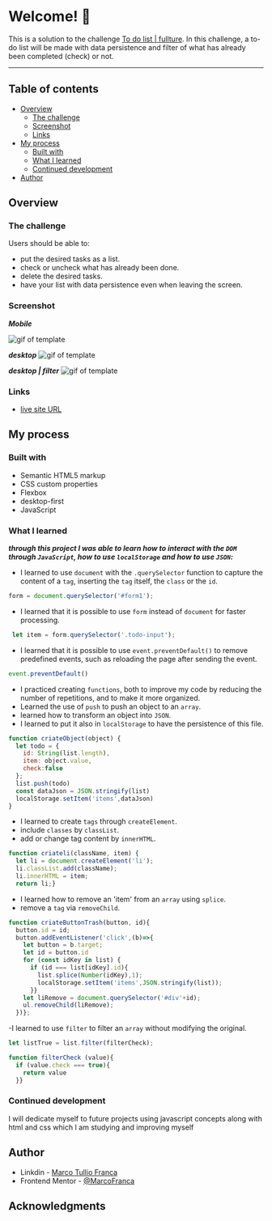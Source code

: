 # Welcome! 👋

This is a solution to the challenge [To do list | fullture]().
In this challenge, a to-do list will be made with data persistence and filter of what has already been completed (check) or not.

---
## Table of contents

- [Overview](#overview)
    - [The challenge](#the-challenge)
    - [Screenshot](#screenshot)
    - [Links](#links)
- [My process](#my-process)
    - [Built with](#built-with)
    - [What I learned](#what-i-learned)
    - [Continued development](#continued-development)
- [Author](#author)

## Overview

### The challenge

Users should be able to:

- put the desired tasks as a list.
- check or uncheck what has already been done.
- delete the desired tasks.
- have your list with data persistence even when leaving the screen.

### Screenshot

_**Mobile**_

![gif of template](./readme/localhost_63342_FULLTURE_index.html__ijt=6v837c8o3sq64t9ikj9d5kthus&_ij_reload=RELOAD_ON_SAVE(iPhone%20XR).png)

_**desktop**_
![gif of template](./readme/localhost_63342_FULLTURE_index.html__ijt=6v837c8o3sq64t9ikj9d5kthus&_ij_reload=RELOAD_ON_SAVE(Nest%20Hub%20Max).png)

_**desktop | filter**_
![gif of template](./readme/localhost_63342_FULLTURE_index.html__ijt=6v837c8o3sq64t9ikj9d5kthus&_ij_reload=RELOAD_ON_SAVE(Nest%20Hub%20Max)%20(1).png)

### Links

- [live site URL](https://marcofranca.github.io/todo-list-challenge/)

## My process

### Built with

- Semantic HTML5 markup
- CSS custom properties
- Flexbox
- desktop-first
- JavaScript



### What I learned

_**through this project I was able to learn how to interact with the `DOM` through `JavaScript`, how to use `localStorage` 
and how to use `JSON`:**_

- I learned to use `document` with the `.querySelector` function to capture the content of a `tag`,
inserting the `tag` itself, the `class` or the `id`.

```javascript
form = document.querySelector('#form1');
```

- I learned that it is possible to use `form` instead of `document` for faster processing.

```javascript
 let item = form.querySelector('.todo-input');
```

- I learned that it is possible to use `event.preventDefault()` to remove predefined events,
such as reloading the page after sending the event.

```javascript
event.preventDefault()
```

- I practiced creating `functions`, both to improve my code by reducing the number of repetitions, and to make it more organized.
- Learned the use of `push` to push an object to an `array`.
- learned how to transform an object into `JSON`.
- I learned to put it also in `localStorage` to have the persistence of this file.

```javascript
function criateObject(object) {
  let todo = {
    id: String(list.length),
    item: object.value,
    check:false
  };
  list.push(todo)
  const dataJson = JSON.stringify(list)
  localStorage.setItem('items',dataJson)
}
```

- I learned to create `tags` through `createElement`.
- include `classes` by `classList`.
- add or change tag content by `innerHTML`.

```javascript
function criateli(className, item) {
  let li = document.createElement('li');
  li.classList.add(className);
  li.innerHTML = item;
  return li;}
```

- I learned how to remove an 'item' from an `array` using `splice`.
- remove a `tag` via `removeChild`.

```javascript
function criateButtonTrash(button, id){
  button.id = id;
  button.addEventListener('click',(b)=>{
    let button = b.target;
    let id = button.id
    for (const idKey in list) {
      if (id === list[idKey].id){
        list.splice(Number(idKey),1);
        localStorage.setItem('items',JSON.stringify(list));
      }}
    let liRemove = document.querySelector('#div'+id);
    ul.removeChild(liRemove);
  })};
  ```
-I learned to use `filter` to filter an `array` without modifying the original.

```javascript
let listTrue = list.filter(filterCheck);

function filterCheck (value){
  if (value.check === true){
    return value
  }}
  ```

### Continued development
I will dedicate myself to future projects using javascript concepts along with html and css which I am studying and
improving myself

## Author

- Linkdin - [Marco Tullio Franca](https://www.linkedin.com/in/marco-franca/)
- Frontend Mentor - [@MarcoFranca](https://www.frontendmentor.io/profile/MarcoFranca)

## Acknowledgments

